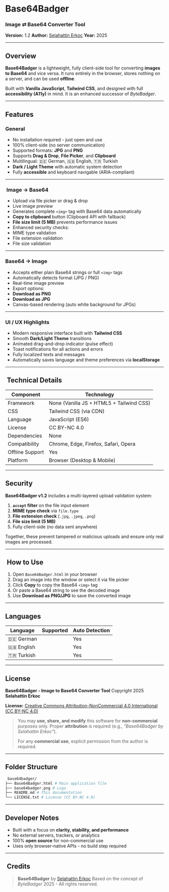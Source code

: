 #  Base64Badger 
### Image ⇄ Base64 Converter Tool

**Version:** 1.2 
**Author:** [Selahattin Erkoc](https://github.com/habanada) 
**Year:** 2025 

---

##  Overview

**Base64Badger** is a lightweight, fully client-side tool for converting **images to Base64** and vice versa. 
It runs entirely in the browser, stores nothing on a server, and can be used **offline**. 

Built with **Vanilla JavaScript**, **Tailwind CSS**, and designed with full **accessibility (A11y)** in mind. 
It is an enhanced successor of *ByteBadger*.

---

##  Features

###  General
- No installation required - just open and use 
- 100% client-side (no server communication) 
- Supported formats: **JPG** and **PNG** 
- Supports **Drag & Drop**, **File Picker**, and **Clipboard** 
- Multilingual: 🇩🇪 German, 🇬🇧 English, 🇹🇷 Turkish 
- **Dark / Light Theme** with automatic system detection 
- Fully **accessible** and keyboard navigable (ARIA-compliant)

---

### ️ Image → Base64
- Upload via file picker or drag & drop 
- Live image preview 
- Generates complete `<img>` tag with Base64 data automatically 
- **Copy to clipboard** button (Clipboard API with fallback) 
- **File size limit (5 MB)** prevents performance issues 
- Enhanced security checks:
 - MIME type validation 
 - File extension validation 
 - File size validation 

---

###  Base64 → Image
- Accepts either plain Base64 strings or full `<img>` tags 
- Automatically detects format (JPG / PNG) 
- Real-time image preview 
- Export options:
 - **Download as PNG** 
 - **Download as JPG** 
- Canvas-based rendering (auto white background for JPGs)

---

###  UI / UX Highlights
- Modern responsive interface built with **Tailwind CSS** 
- Smooth **Dark/Light Theme** transitions 
- Animated drag-and-drop indicator (pulse effect) 
- Toast notifications for all actions and errors 
- Fully localized texts and messages 
- Automatically saves language and theme preferences via **localStorage**

---

## ️ Technical Details

| Component | Technology |
|------------|-------------|
| Framework | None (Vanilla JS + HTML5 + Tailwind CSS) |
| CSS | Tailwind CSS (via CDN) |
| Language | JavaScript (ES6) |
| License | CC BY-NC 4.0 |
| Dependencies | None |
| Compatibility | Chrome, Edge, Firefox, Safari, Opera |
| Offline Support |  Yes |
| Platform | Browser (Desktop & Mobile) |

---

##  Security

**Base64Badger v1.2** includes a multi-layered upload validation system:

1. **`accept` filter** on the file input element 
2. **MIME type check** via `file.type` 
3. **File extension check** (`.jpg`, `.jpeg`, `.png`) 
4. **File size limit (5 MB)** 
5. Fully client-side (no data sent anywhere)

Together, these prevent tampered or malicious uploads and ensure only real images are processed.

---

## ️ How to Use

1. Open `Base64Badger.html` in your browser 
2. Drag an image into the window or select it via file picker 
3. Click **Copy** to copy the Base64 `<img>` tag 
4. Or paste a Base64 string to see the decoded image 
5. Use **Download as PNG/JPG** to save the converted image 

---

##  Languages

| Language | Supported | Auto Detection |
|-----------|------------|----------------|
| 🇩🇪 German |  | Yes |
| 🇬🇧 English |  | Yes |
| 🇹🇷 Turkish |  | Yes |

---

##  License

**Base64Badger - Image to Base64 Converter Tool** 
Copyright  2025 **Selahattin Erkoc**

**License:** 
[Creative Commons Attribution-NonCommercial 4.0 International (CC BY-NC 4.0)](https://creativecommons.org/licenses/by-nc/4.0/)

>  You may **use, share, and modify** this software for **non-commercial** purposes only. 
> Proper **attribution** is required (e.g., *"Base64Badger by Selahattin Erkoc"*). 
> 
> For any **commercial use**, explicit permission from the author is required.

---

##  Folder Structure

```bash
 base64badger/
├── Base64Badger.html # Main application file
├── base64badger.png # Logo
├── README.md # This documentation
└── LICENSE.txt # License (CC BY-NC 4.0)
````

---

##  Developer Notes

* Built with a focus on **clarity, stability, and performance**
* No external servers, trackers, or analytics
* 100% **open source** for non-commercial use
* Uses only browser-native APIs - no build step required

---

## ️ Credits

> **Base64Badger** by [Selahattin Erkoc](https://github.com/habanada)
> Based on the concept of *ByteBadger*
>  2025 - All rights reserved.



